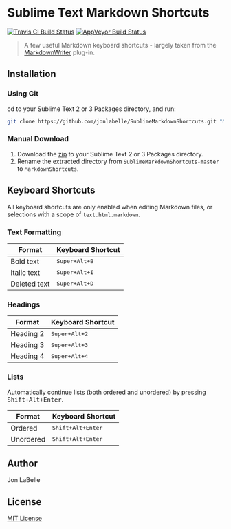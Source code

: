 # Sublime Text Markdown Shortcuts

[![Travis CI Build Status](https://travis-ci.org/jonlabelle/SublimeMarkdownShortcuts.svg?branch=master)](https://travis-ci.org/jonlabelle/SublimeMarkdownShortcuts)
[![AppVeyor Build Status](https://ci.appveyor.com/api/projects/status/kti7vlg0asfbbnlb/branch/master?svg=true)](https://ci.appveyor.com/project/jonlabelle/sublimemarkdownshortcuts)

> A few useful Markdown keyboard shortcuts - largely taken from the
> [MarkdownWriter](https://packagecontrol.io/packages/MarkdownWriter) plug-in.

## Installation

### Using Git

cd to your Sublime Text 2 or 3 Packages directory, and run:

```bash
git clone https://github.com/jonlabelle/SublimeMarkdownShortcuts.git "MarkdownShortcuts"
```

### Manual Download

1. Download the [zip](https://github.com/jonlabelle/SublimeMarkdownShortcuts/archive/master.zip)
   to your Sublime Text 2 or 3 Packages directory.
2. Rename the extracted directory from `SublimeMarkdownShortcuts-master` to
   `MarkdownShortcuts`.

## Keyboard Shortcuts

All keyboard shortcuts are only enabled when editing Markdown files, or
selections with a scope of `text.html.markdown`.

### Text Formatting

|    Format    |   Keyboard Shortcut    |
|--------------|------------------------|
| Bold text    | <kbd>Super+Alt+B</kbd> |
| Italic text  | <kbd>Super+Alt+I</kbd> |
| Deleted text | <kbd>Super+Alt+D</kbd> |

<!-- https://www.w3schools.com/html/html_formatting.asp -->

### Headings

|   Format  |   Keyboard Shortcut    |
|-----------|------------------------|
| Heading 2 | <kbd>Super+Alt+2</kbd> |
| Heading 3 | <kbd>Super+Alt+3</kbd> |
| Heading 4 | <kbd>Super+Alt+4</kbd> |

<!-- https://www.w3schools.com/html/html_headings.asp -->

### Lists

Automatically continue lists (both ordered and unordered) by pressing
<kbd>Shift+Alt+Enter</kbd>.

|   Format  |     Keyboard Shortcut      |
|-----------|----------------------------|
| Ordered   | <kbd>Shift+Alt+Enter</kbd> |
| Unordered | <kbd>Shift+Alt+Enter</kbd> |

<!-- https://www.w3schools.com/html/html_lists.asp -->

## Author

Jon LaBelle

## License

[MIT License](LICENSE.txt)
